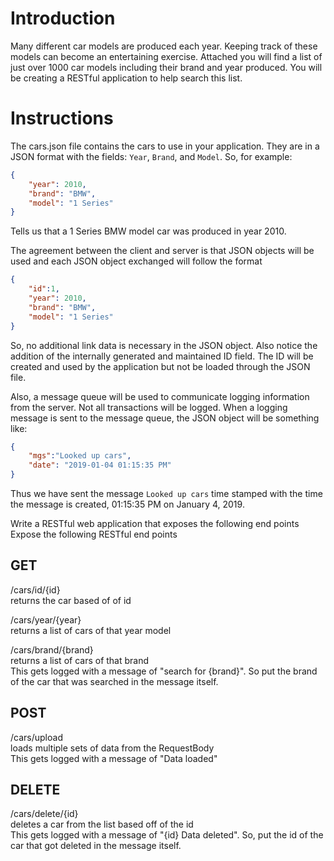 # Introduction

Many different car models are produced each year. Keeping track of these models can become an entertaining exercise. Attached you will find a list of just over 1000 car models including their brand and year produced. You will be creating a RESTful application to help search this list.

# Instructions

The cars.json file contains the cars to use in your application. They are in a JSON format with the fields: `Year`, `Brand`, and `Model`. So, for example:  
```json
{  
    "year": 2010,  
    "brand": "BMW",  
    "model": "1 Series"  
} 
``` 
Tells us that a 1 Series BMW model car was produced in year 2010.

The agreement between the client and server is that JSON objects will be used and each JSON object exchanged will follow the format   
```json
{   
    "id":1,  
    "year": 2010,    
    "brand": "BMW",    
    "model": "1 Series"    
}  
```
So, no additional link data is necessary in the JSON object. Also notice the addition of the internally generated and maintained ID field. The ID will be created and used by the application but not be loaded through the JSON file.

Also, a message queue will be used to communicate logging information from the server. Not all transactions will be logged. When a logging message is sent to the message queue, the JSON object will be something like:  
```json
{  
    "mgs":"Looked up cars",  
    "date": "2019-01-04 01:15:35 PM"  
}  
```
Thus we have sent the message `Looked up cars` time stamped with the time the message is created, 01:15:35 PM on January 4, 2019.

Write a RESTful web application that exposes the following end points
Expose the following RESTful end points
## GET
/cars/id/{id}  
returns the car based of of id

/cars/year/{year}  
returns a list of cars of that year model

/cars/brand/{brand}  
returns a list of cars of that brand  
This gets logged with a message of "search for {brand}". So put the brand of the car that was searched in the message itself.

## POST
/cars/upload  
loads multiple sets of data from the RequestBody  
This gets logged with a message of "Data loaded"

## DELETE
/cars/delete/{id}  
deletes a car from the list based off of the id  
This gets logged with a message of "{id} Data deleted". So, put the id of the car that got deleted in the message itself.
